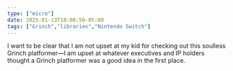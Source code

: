 ```yaml
---
type: ["micro"]
date: 2025-01-13T18:08:50-05:00
tags: ["Grinch","libraries","Nintendo Switch"]
---
```

I want to be clear that I am not upset at my kid for checking out this soulless Grinch platformer—I am upset at whatever executives and IP holders thought a Grinch platformer was a good idea in the first place.
